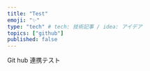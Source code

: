 ```yaml
---
title: "Test"
emoji: "✨"
type: "tech" # tech: 技術記事 / idea: アイデア
topics: ["github"]
published: false
---
```

Git hub 連携テスト
